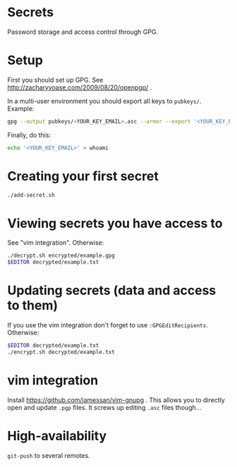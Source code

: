 # Secrets

Password storage and access control through GPG.

# Setup

First you should set up GPG. See http://zacharyvoase.com/2009/08/20/openpgp/ .

In a multi-user environment you should export all keys to `pubkeys/`. Example:

```bash
gpg --output pubkeys/<YOUR_KEY_EMAIL>.asc --armor --export '<YOUR_KEY_EMAIL>'
```

Finally, do this:

```bash
echo '<YOUR_KEY_EMAIL>' > whoami
```

# Creating your first secret

```bash
./add-secret.sh
```

# Viewing secrets you have access to

See "vim integration". Otherwise:

```bash
./decrypt.sh encrypted/example.gpg
$EDITOR decrypted/example.txt
```

# Updating secrets (data and access to them)

If you use the vim integration don't forget to use `:GPGEditRecipients`. Otherwise:

```bash
$EDITOR decrypted/example.txt
./encrypt.sh decrypted/example.txt
```

# vim integration

Install https://github.com/jamessan/vim-gnupg . This allows you to directly open
and update `.pgp` files. It screws up editing `.asc` files though...

# High-availability

`git-push` to several remotes.
